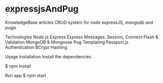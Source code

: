 # expressjsAndPug
KnowledgeBase articles CRUD system for node expressJS, mongodb and pugjs

Technologies
  Node.js
  Express
  Express Messages, Session, Connect Flash & Validation
  MongoDB & Mongoose
  Pug Templating
  Passport.js Authentication
  BCrypt Hashing

Usage
Installation
Install the dependencies

$ npm install

Run app
$ npm start
